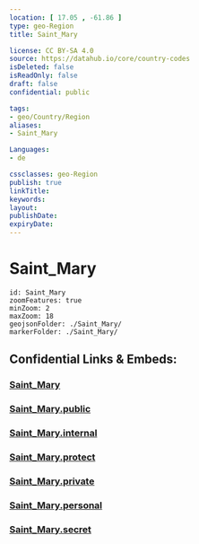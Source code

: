 ```yaml
---
location: [ 17.05 , -61.86 ] 
type: geo-Region
title: Saint_Mary

license: CC BY-SA 4.0
source: https://datahub.io/core/country-codes
isDeleted: false
isReadOnly: false
draft: false
confidential: public

tags:
- geo/Country/Region
aliases:
- Saint_Mary

Languages:
- de

cssclasses: geo-Region
publish: true
linkTitle: 
keywords: 
layout: 
publishDate: 
expiryDate: 
---
```


# Saint_Mary

```leaflet
id: Saint_Mary
zoomFeatures: true 
minZoom: 2 
maxZoom: 18
geojsonFolder: ./Saint_Mary/
markerFolder: ./Saint_Mary/
```


## Confidential Links & Embeds: 

### [Saint_Mary](/_Standards/Earth/Continent/America~Caribbean/Antigua_and_Barbuda/Counties/Saint_Mary.md) 

### [Saint_Mary.public](/_public/Earth/Continent/America~Caribbean/Antigua_and_Barbuda/Counties/Saint_Mary.public.md) 

### [Saint_Mary.internal](/_internal/Earth/Continent/America~Caribbean/Antigua_and_Barbuda/Counties/Saint_Mary.internal.md) 

### [Saint_Mary.protect](/_protect/Earth/Continent/America~Caribbean/Antigua_and_Barbuda/Counties/Saint_Mary.protect.md) 

### [Saint_Mary.private](/_private/Earth/Continent/America~Caribbean/Antigua_and_Barbuda/Counties/Saint_Mary.private.md) 

### [Saint_Mary.personal](/_personal/Earth/Continent/America~Caribbean/Antigua_and_Barbuda/Counties/Saint_Mary.personal.md) 

### [Saint_Mary.secret](/_secret/Earth/Continent/America~Caribbean/Antigua_and_Barbuda/Counties/Saint_Mary.secret.md)

